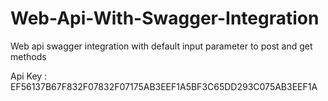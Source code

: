 # Web-Api-With-Swagger-Integration
Web api swagger integration with default input parameter to post and get methods

Api Key : EF56137B67F832F07832F07175AB3EEF1A5BF3C65DD293C075AB3EEF1A
